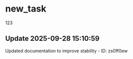 # new_task
123

## Update 2025-09-28 15:10:59
Updated documentation to improve stability - ID: zs0ff0ew


